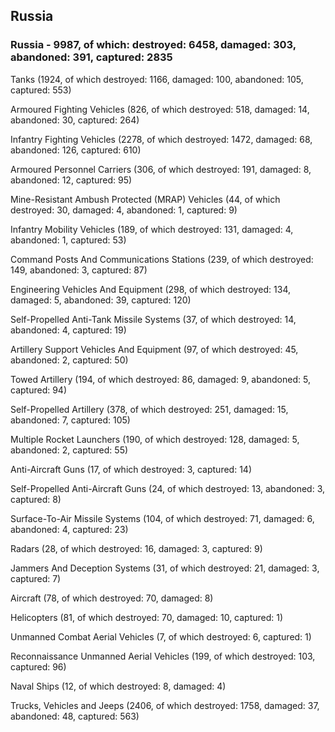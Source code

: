 
 
 ## Russia
 
 ### Russia - 9987, of which: destroyed: 6458, damaged: 303, abandoned: 391, captured: 2835

 

 

 Tanks (1924, of which destroyed: 1166, damaged: 100, abandoned: 105, captured: 553)

 Armoured Fighting Vehicles (826, of which destroyed: 518, damaged: 14, abandoned: 30, captured: 264)

 Infantry Fighting Vehicles (2278, of which destroyed: 1472, damaged: 68, abandoned: 126, captured: 610)

 Armoured Personnel Carriers (306, of which destroyed: 191, damaged: 8, abandoned: 12, captured: 95)

 Mine-Resistant Ambush Protected (MRAP) Vehicles (44, of which destroyed: 30, damaged: 4, abandoned: 1, captured: 9)

 Infantry Mobility Vehicles (189, of which destroyed: 131, damaged: 4, abandoned: 1, captured: 53)

 Command Posts And Communications Stations (239, of which destroyed: 149, abandoned: 3, captured: 87)

 Engineering Vehicles And Equipment (298, of which destroyed: 134, damaged: 5, abandoned: 39, captured: 120)

 Self-Propelled Anti-Tank Missile Systems (37, of which destroyed: 14, abandoned: 4, captured: 19)

 Artillery Support Vehicles And Equipment (97, of which destroyed: 45, abandoned: 2, captured: 50)

 Towed Artillery (194, of which destroyed: 86, damaged: 9, abandoned: 5, captured: 94)

 Self-Propelled Artillery (378, of which destroyed: 251, damaged: 15, abandoned: 7, captured: 105)

 Multiple Rocket Launchers (190, of which destroyed: 128, damaged: 5, abandoned: 2, captured: 55)

 Anti-Aircraft Guns (17, of which destroyed: 3, captured: 14)

 Self-Propelled Anti-Aircraft Guns (24, of which destroyed: 13, abandoned: 3, captured: 8)

 Surface-To-Air Missile Systems (104, of which destroyed: 71, damaged: 6, abandoned: 4, captured: 23)

 Radars (28, of which destroyed: 16, damaged: 3, captured: 9)

 Jammers And Deception Systems (31, of which destroyed: 21, damaged: 3, captured: 7)

 Aircraft (78, of which destroyed: 70, damaged: 8)

 Helicopters (81, of which destroyed: 70, damaged: 10, captured: 1)

 Unmanned Combat Aerial Vehicles (7, of which destroyed: 6, captured: 1)

 Reconnaissance Unmanned Aerial Vehicles (199, of which destroyed: 103, captured: 96)

 Naval Ships (12, of which destroyed: 8, damaged: 4)

 Trucks, Vehicles and Jeeps (2406, of which destroyed: 1758, damaged: 37, abandoned: 48, captured: 563)

